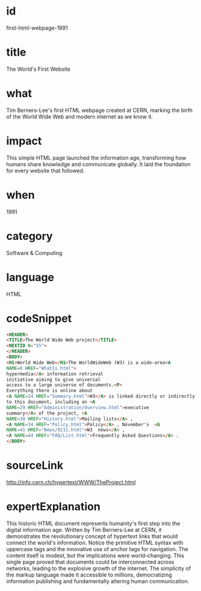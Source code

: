 # id
first-html-webpage-1991

# title
The World's First Website

# what
Tim Berners-Lee's first HTML webpage created at CERN, marking the birth of the World Wide Web and modern internet as we know it.

# impact
This simple HTML page launched the information age, transforming how humans share knowledge and communicate globally. It laid the foundation for every website that followed.

# when
1991

# category
Software & Computing

# language
HTML

# codeSnippet
```html
<HEADER>
<TITLE>The World Wide Web project</TITLE>
<NEXTID N="55">
</HEADER>
<BODY>
<H1>World Wide Web</H1>The WorldWideWeb (W3) is a wide-area<A
NAME=0 HREF="WhatIs.html">
hypermedia</A> information retrieval
initiative aiming to give universal
access to a large universe of documents.<P>
Everything there is online about
<A NAME=24 HREF="Summary.html">W3</A> is linked directly or indirectly
to this document, including an <A
NAME=29 HREF="Administration/Overview.html">executive
summary</A> of the project, <A
NAME=30 HREF="History.html">Mailing lists</A> , 
<A NAME=34 HREF="Policy.html">Policy</A> , November's  <A
NAME=41 HREF="News/9211.html">W3  news</A> ,
<A NAME=44 HREF="FAQ/List.html">Frequently Asked Questions</A> .
</BODY>
```

# sourceLink
http://info.cern.ch/hypertext/WWW/TheProject.html

# expertExplanation
This historic HTML document represents humanity's first step into the digital information age. Written by Tim Berners-Lee at CERN, it demonstrates the revolutionary concept of hypertext links that would connect the world's information. Notice the primitive HTML syntax with uppercase tags and the innovative use of anchor tags for navigation. The content itself is modest, but the implications were world-changing. This single page proved that documents could be interconnected across networks, leading to the explosive growth of the internet. The simplicity of the markup language made it accessible to millions, democratizing information publishing and fundamentally altering human communication.
